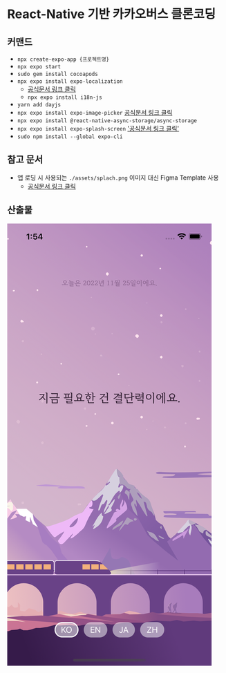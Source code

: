 # React-Native 기반 카카오버스 클론코딩

## 커맨드

- `npx create-expo-app {프로젝트명}`
- `npx expo start`
- `sudo gem install cocoapods`
- `npx expo install expo-localization`
  - [공식문서 링크 클릭](https://docs.expo.dev/guides/localization/#getting-the-users-language)
  - `npx expo install i18n-js`
- `yarn add dayjs`
- `npx expo install expo-image-picker` [공식문서 링크 클릭](https://docs.expo.dev/versions/latest/sdk/imagepicker)
- `npx expo install @react-native-async-storage/async-storage`
- `npx expo install expo-splash-screen` ['공식문서 링크 클릭'](https://docs.expo.dev/versions/latest/sdk/splash-screen)
- `sudo npm install --global expo-cli`

## 참고 문서

- 앱 로딩 시 사용되는 `./assets/splach.png` 이미지 대신 Figma Template 사용
  - [공식문서 링크 클릭](https://www.figma.com/community/file/1155362909441341285/Expo-App-Icon-%26-Splash)

## 산출물

![result](/content/result.png)
